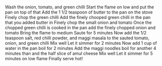 Wash the onion, tomato, and green chilli
Start the flame on low and put the pan on top of that
Add the 1 1/2 teaspoon of butter to the pan on the stove
Finely chop the green chilli
Add the finely chooped green chilli in the pan that you added butter in
Finely chop the small onion and tomato
Once the chopped green chilli is cooked in the pan add the finely chopped onion and tomato
Bring the flame to medium
Saute for 5 minutes
Now add the 1/2 teaspoon salt, red chilli powder, and maggi masala to the sauted tomato, onion, and green chilli
Mix well
Let it simmer for 2 minutes
Now add 1 cup of water in the pan
boil for 2 minutes
Add the maggi noodles
boil for another 4 minutes
than and the half slice of amul cheese
Mix well 
Let it simmer for 5 minutes on low flame
Finally serve hot!